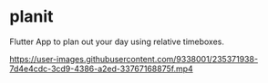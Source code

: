 # planit

Flutter App to plan out your day using relative timeboxes.

https://user-images.githubusercontent.com/9338001/235371938-7d4e4cdc-3cd9-4386-a2ed-33767168875f.mp4


